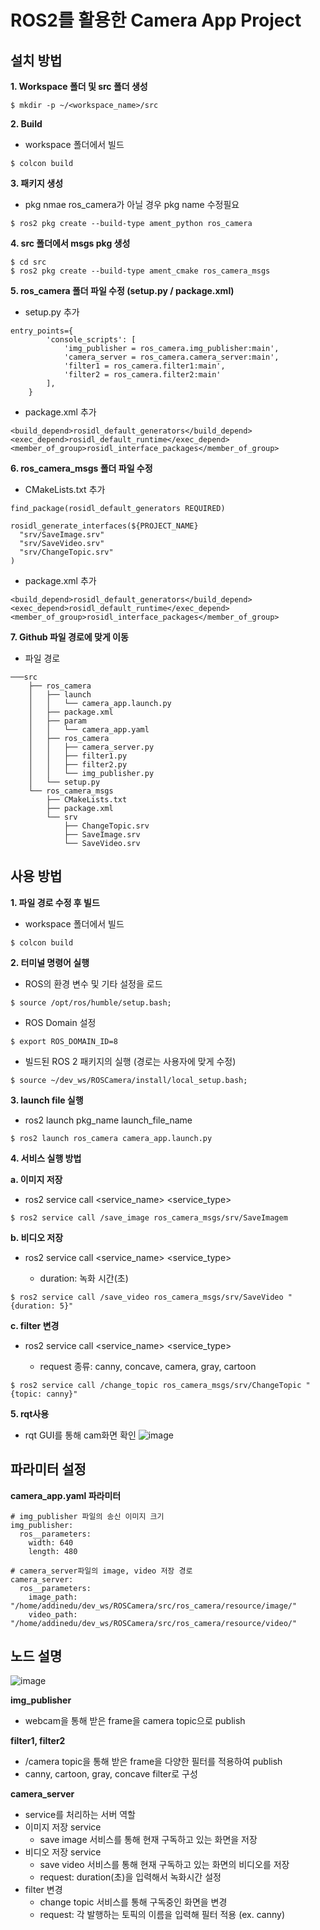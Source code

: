 # ROS2를 활용한 Camera App Project
## 설치 방법
**1. Workspace 폴더 및 src 폴더 생성**
```
$ mkdir -p ~/<workspace_name>/src
```
**2. Build**

- workspace 폴더에서 빌드
``` 
$ colcon build
```
**3. 패키지 생성**

- pkg nmae ros_camera가 아닐 경우 pkg name 수정필요 
```
$ ros2 pkg create --build-type ament_python ros_camera
```
**4. src 폴더에서 msgs pkg 생성**
```
$ cd src
$ ros2 pkg create --build-type ament_cmake ros_camera_msgs
```
**5. ros_camera 폴더 파일 수정 (setup.py / package.xml)**
- setup.py 추가
```
entry_points={
        'console_scripts': [
            'img_publisher = ros_camera.img_publisher:main',
            'camera_server = ros_camera.camera_server:main',
            'filter1 = ros_camera.filter1:main',
            'filter2 = ros_camera.filter2:main'
        ],
    }
```
- package.xml 추가
```
<build_depend>rosidl_default_generators</build_depend>
<exec_depend>rosidl_default_runtime</exec_depend>
<member_of_group>rosidl_interface_packages</member_of_group>
```
**6. ros_camera_msgs 폴더 파일 수정**
- CMakeLists.txt 추가
```
find_package(rosidl_default_generators REQUIRED)

rosidl_generate_interfaces(${PROJECT_NAME}
  "srv/SaveImage.srv"
  "srv/SaveVideo.srv"
  "srv/ChangeTopic.srv"
)
```
- package.xml 추가
```
<build_depend>rosidl_default_generators</build_depend>
<exec_depend>rosidl_default_runtime</exec_depend>
<member_of_group>rosidl_interface_packages</member_of_group>
```
**7. Github 파일 경로에 맞게 이동**
- 파일 경로

```
───src
    ├── ros_camera
    │   ├── launch
    │   │   └── camera_app.launch.py
    │   ├── package.xml
    │   ├── param
    │   │   └── camera_app.yaml
    │   ├── ros_camera
    │   │   ├── camera_server.py
    │   │   ├── filter1.py
    │   │   ├── filter2.py
    │   │   └── img_publisher.py
    │   └── setup.py
    └── ros_camera_msgs
        ├── CMakeLists.txt
        ├── package.xml
        └── srv
            ├── ChangeTopic.srv
            ├── SaveImage.srv
            └── SaveVideo.srv
```


## 사용 방법
**1. 파일 경로 수정 후 빌드**
- workspace 폴더에서 빌드
```
$ colcon build
```
**2. 터미널 명령어 실행**
- ROS의 환경 변수 및 기타 설정을 로드
```
$ source /opt/ros/humble/setup.bash;
```
- ROS Domain 설정 
```
$ export ROS_DOMAIN_ID=8
```
- 빌드된 ROS 2 패키지의 실행 (경로는 사용자에 맞게 수정)
```
$ source ~/dev_ws/ROSCamera/install/local_setup.bash;
```
**3. launch file 실행**
- ros2 launch pkg_name launch_file_name
```
$ ros2 launch ros_camera camera_app.launch.py
```
**4. 서비스 실행 방법**

**a. 이미지 저장**
- ros2 service call <service_name> <service_type>
```
$ ros2 service call /save_image ros_camera_msgs/srv/SaveImagem
```
**b. 비디오 저장**
- ros2 service call <service_name> <service_type> <request>
  - duration: 녹화 시간(초)
```
$ ros2 service call /save_video ros_camera_msgs/srv/SaveVideo "{duration: 5}"
```
**c. filter 변경**
- ros2 service call <service_name> <service_type> <request>
  - request 종류: canny, concave, camera, gray, cartoon
```
$ ros2 service call /change_topic ros_camera_msgs/srv/ChangeTopic "{topic: canny}"
```
**5. rqt사용**

- rqt GUI를 통해 cam화면 확인
![image](https://github.com/okotak99/ROS2_Camera/assets/157962186/ae545b87-9fb5-4a92-b344-1aa02a6257fb)

## 파라미터 설정
**camera_app.yaml 파라미터**
```
# img_publisher 파일의 송신 이미지 크기 
img_publisher:
  ros__parameters:
    width: 640
    length: 480

# camera_server파일의 image, video 저장 경로
camera_server:
  ros__parameters:
    image_path: "/home/addinedu/dev_ws/ROSCamera/src/ros_camera/resource/image/"
    video_path: "/home/addinedu/dev_ws/ROSCamera/src/ros_camera/resource/video/"
```

## 노드 설명
![image](https://github.com/okotak99/ROS2_Camera/assets/157962186/a26363e1-b986-489e-9515-64a6b6ee25ab)

**img_publisher**
- webcam을 통해 받은 frame을 camera topic으로 publish
  
**filter1, filter2**
- /camera topic을 통해 받은 frame을 다양한 필터를 적용하여 publish
- canny, cartoon, gray, concave filter로 구성

**camera_server**
- service를 처리하는 서버 역할
- 이미지 저장 service
  - save image 서비스를 통해 현재 구독하고 있는 화면을 저장
- 비디오 저장 service
  - save video 서비스를 통해 현재 구독하고 있는 화면의 비디오를 저장
  - request: duration(초)을 입력해서 녹화시간 설정
- filter 변경
  - change topic 서비스를 통해 구독중인 화면을 변경
  - request: 각 발행하는 토픽의 이름을 입력해 필터 적용 (ex. canny)


